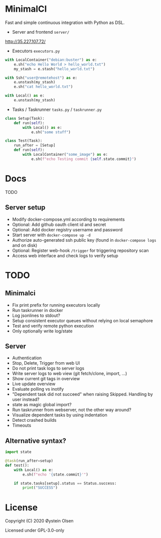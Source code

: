 # MinimalCI

Fast and simple continuous integration with Python as DSL.

- Server and frontend `server/`

http://35.227.107.72/

- Executors `executors.py`

```python
with LocalContainer("debian:buster") as e:
    e.sh("echo Hello World > hello_world.txt")
    my_stash = e.stash("hello_world.txt")

with Ssh("user@remotehost") as e:
    e.unstash(my_stash)
    e.sh("cat hello_world.txt")

with Local() as e:
    e.unstash(my_stash)
```

- Tasks / Taskrunner `tasks.py` / `taskrunner.py`

```python
class Setup(Task):
    def run(self):
        with Local() as e:
            e.sh("some stuff")

class Test(Task):
    run_after = [Setup]
    def run(self):
        with LocalContainer("some_image") as e:
            e.sh(f"echo Testing commit {self.state.commit}")
```

# Docs

TODO

## Server setup

- Modify docker-compose.yml according to requirements
- Optional: Add github oauth client id and secret
- Optional: Add docker registry username and password
- Start server with `docker-compose up -d`
- Authorize auto-generated ssh public key (found in `docker-compose logs` and on disk)
- Optional: Register web-hook `/trigger` for triggering repository scan
- Access web interface and check logs to verify setup

# TODO

## Minimalci
- Fix print prefix for running executors locally
- Run taskrunner in docker
- Log jsonlines to stdout?
- Setup consistent executor queues without relying on local semaphore
- Test and verify remote python execution
- Only optionally write log/state

## Server
- Authentication
- Stop, Delete, Trigger from web UI
- Do not print task logs to server logs
- Write server logs to web view (git fetch/clone, import, ...)
- Show current git tags in overview
- Live update overview
- Evaluate polling vs inotify
- "Dependent task did not succeed" when raising Skipped. Handling by user instead?
- state as magic global import?
- Run taskrunner from webserver, not the other way around?
- Visualize dependent tasks by using indentation
- Detect crashed builds
- Timeouts

## Alternative syntax?

```python
import state

@task(run_after=setup)
def test():
    with Local() as e:
        e.sh(f"echo '{state.commit}'")

    if state.tasks[setup].status == Status.success:
        print("SUCCESS")
```

# License

Copyright (C) 2020 Øystein Olsen

Licensed under GPL-3.0-only
